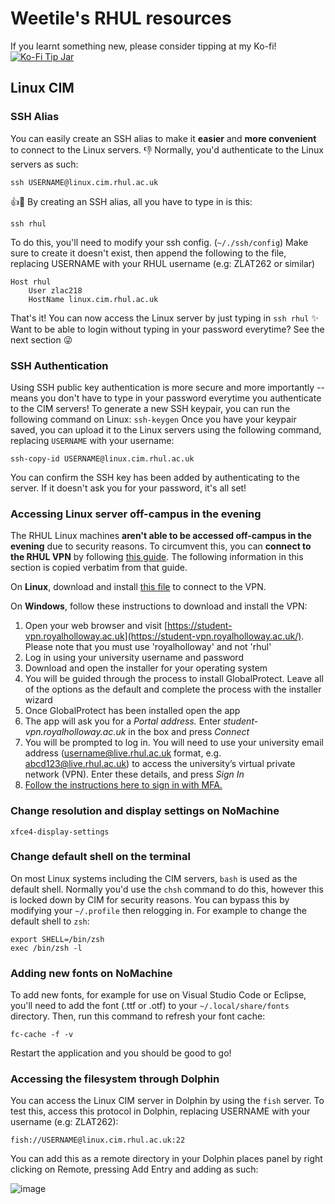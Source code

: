 # Weetile's RHUL resources

If you learnt something new, please consider tipping at my Ko-fi!
[![Ko-Fi Tip Jar](https://i.imgur.com/5CmP1jo.png)](https://ko-fi.com/weetile)

## Linux CIM
### SSH Alias
You can easily create an SSH alias to make it **easier** and **more convenient** to connect to the Linux servers. 
👎 Normally, you'd authenticate to the Linux servers as such: 

    ssh USERNAME@linux.cim.rhul.ac.uk
👍🌟    By creating an SSH alias, all you have to type in is this: 

    ssh rhul
   To do this, you'll need to modify your ssh config. (`~/./ssh/config`)  Make sure to create it doesn't exist, then append the following to the file, replacing USERNAME with your RHUL username (e.g: ZLAT262 or similar)
```
Host rhul  
    User zlac218  
    HostName linux.cim.rhul.ac.uk
```
That's it! You can now  access the Linux server by just typing in `ssh rhul` ✨
Want to be able to login without typing in your password everytime? See the next section 😜

### SSH Authentication
Using SSH public key authentication is more secure and more importantly -- means you don't have to type in your password everytime you authenticate to the CIM servers! 
To generate a new SSH keypair, you can run the following command on Linux:
`
ssh-keygen
`
Once you have your keypair saved, you can upload it to the Linux servers using the following command, replacing `USERNAME` with your username:

    ssh-copy-id USERNAME@linux.cim.rhul.ac.uk
You can confirm the SSH key has been added by authenticating to the server. If it doesn't ask you for your password, it's all set!
### Accessing Linux server off-campus in the evening
The RHUL Linux machines **aren't able to be accessed off-campus in the evening** due to security reasons. To circumvent this, you can **connect to the RHUL VPN** by following [this guide](https://intranet.royalholloway.ac.uk/students/help-support/it-services/access-off-campus/vpn/vpn.aspx). The following information in this section is copied verbatim from that guide.  

On **Linux**, download and install [this file](http://intranet.royalholloway.ac.uk/it/programs/pangplinux-5.2.4-c14.tgz) to connect to the VPN.

On **Windows**, follow these instructions to download and install the VPN:

1.  Open your web browser and visit [https://student-vpn.royalholloway.ac.uk](https://student-vpn.royalholloway.ac.uk/). Please note that you must use 'royalholloway' and not 'rhul'
2.  Log in using your university username and password
3.  Download and open the installer for your operating system
4.  You will be guided through the process to install GlobalProtect. Leave all of the options as the default and complete the process with the installer wizard
5.  Once GlobalProtect has been installed open the app
6.  The app will ask you for a _Portal address._ Enter _student-vpn.royalholloway.ac.uk_ in the box and press _Connect_
7.  You will be prompted to log in. You will need to use your university email address (username@live.rhul.ac.uk format, e.g. abcd123@live.rhul.ac.uk) to access the university’s virtual private network (VPN). Enter these details, and press _Sign In_
8.  [Follow the instructions here to sign in with MFA.](https://intranet.royalholloway.ac.uk/students/help-support/it-services/multi-factor-authentication.aspx)

### Change resolution and display settings on NoMachine

    xfce4-display-settings
### Change default shell on the terminal
On most Linux systems including the CIM servers, `bash` is used as the default shell. Normally you'd use the `chsh` command to do this, however this is locked down by CIM for security reasons.
You can bypass this by modifying your `~/.profile` then relogging in. For example to change the default shell to `zsh`:
```
export SHELL=/bin/zsh  
exec /bin/zsh -l
```
### Adding new fonts on NoMachine
To add new fonts, for example for use on Visual Studio Code or Eclipse, you'll need to add the font (.ttf or .otf) to your `~/.local/share/fonts` directory. Then, run this command to refresh your font cache:
```
fc-cache -f -v
```
Restart the application and you should be good to go!
### Accessing the filesystem through Dolphin
You can access the Linux CIM server in Dolphin by using the `fish` server. To test this, access this protocol in Dolphin, replacing USERNAME with your username (e.g: ZLAT262):
```
fish://USERNAME@linux.cim.rhul.ac.uk:22
```
You can add this as a remote directory in your Dolphin places panel by right clicking on Remote, pressing Add Entry and adding as such:

![image](https://github.com/Weetile/weetile-compsci-rhul-resources/assets/7700383/d939d76c-e4e0-48fd-a716-f9236ae99a9d)
